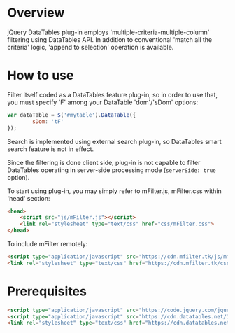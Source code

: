 # Overview

jQuery DataTables plug-in employs 'multiple-criteria-multiple-column' filtering using DataTables API. In addition to conventional 'match all the criteria' logic, 'append to selection' operation is available.

# How to use
Filter itself coded as a DataTables feature plug-in, so in order to use that, you must specify 'F' among your DataTable 'dom'/'sDom' options:

```javascript	
var dataTable = $('#mytable').DataTable({
		sDom: 'tF'
});
```

Search is implemented using external search plug-in, so DataTables smart search feature is not in effect.

Since the filtering is done client side, plug-in is not capable to filter DataTables operating in server-side processing mode (`serverSide: true` option).

To start using plug-in, you may simply refer to mFilter.js, mFilter.css within 'head' section:

```HTML
<head>
	<script src="js/mFilter.js"></script>
	<link rel="stylesheet" type="text/css" href="css/mFilter.css">
</head>
```

To include mFilter remotely:

```HTML
<script type="application/javascript" src="https://cdn.mfilter.tk/js/mfilter.min.js"></script>
<link rel="stylesheet" type="text/css" href="https://cdn.mfilter.tk/css/mfilter.min.css">
```

# Prerequisites

```HTML
<script type="application/javascript" src="https://code.jquery.com/jquery-3.3.1.min.js"></script>
<script type="application/javascript" src="https://cdn.datatables.net/1.10.19/js/jquery.dataTables.min.js"></script>
<link rel="stylesheet" type="text/css" href="https://cdn.datatables.net/1.10.19/css/jquery.dataTables.min.css">
```


